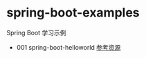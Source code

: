 # spring-boot-examples
Spring Boot 学习示例

- 001 spring-boot-helloworld  [参考资源](http://www.ityouknow.com/springboot/2016/01/06/spring-boot-quick-start.html)